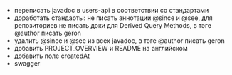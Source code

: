 - переписать javadoc в users-api в соответствии со стандартами
- доработать стандарты: не писать аннотации @since и @see, для репозиториев не писать доки для Derived Query Methods, в тэге @author писать geron
- удалить @since и @see из всех javadoc, в тэге @author писать geron
- добавить PROJECT_OVERVIEW и README на английском
- добавить поле createdAt
- swagger
